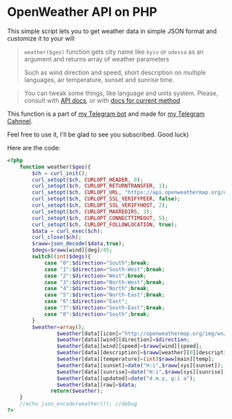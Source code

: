 # OpenWeather API on PHP
This simple script lets you to get weather data in simple JSON format and customize it to your will

> `weather($geo)` function gets city name like `kyiv` or `odessa` as an argument and returns array of weather parameters
>
> Such as wind direction and speed, short description on multiple languages, air temperature, sunset and sunrise time.

> You can tweak some things, like language and units system. Please, consult with [API docs](https://openweathermap.org/api), or with [docs for current method](https://openweathermap.org/current)

This function is a part of [my Telegram bot](https://t.me/puzzakbot) and made for [my Telegram Cahnnel](https://t.me/Puzzaks).

Feel free to use it, I'll be glad to see you subscribed. Good luck)

Here are the code:
```php
<?php
    function weather($geo){
        $ch = curl_init();      
        curl_setopt($ch, CURLOPT_HEADER, 0);
        curl_setopt($ch, CURLOPT_RETURNTRANSFER, 1);
        curl_setopt($ch, CURLOPT_URL, "https://api.openweathermap.org/data/2.5/weather?appid=(APP%20ID)&units=metric&lang=(LANGUAGE)&q=".$geo);
        curl_setopt($ch, CURLOPT_SSL_VERIFYPEER, false);
        curl_setopt($ch, CURLOPT_SSL_VERIFYHOST, 2);
        curl_setopt($ch, CURLOPT_MAXREDIRS, 3);
        curl_setopt($ch, CURLOPT_CONNECTTIMEOUT, 5);
        curl_setopt($ch, CURLOPT_FOLLOWLOCATION, true); 
        $data = curl_exec($ch);
        curl_close($ch);
        $raww=json_decode($data,true);
        $degs=$raww[wind][deg]/45;
        switch((int)$degs){
            case "0":$direction="South";break;
            case "1":$direction="South-West";break;
            case "2":$direction="West";break;
            case "3":$direction="North-West";break;
            case "4":$direction="North";break;
            case "5":$direction="North-East";break;
            case "6":$direction="East";
            case "7":$direction="South-East";break;
            case "8":$direction="South";break;
        }
        $weather=array();               
                $weather[data][icon]="http://openweathermap.org/img/wn/".$raww[weather][0][icon]."@2x.png";
                $weather[data][wind][direction]=$direction;
                $weather[data][wind][speed]=$raww[wind][speed];
                $weather[data][description]=$raww[weather][0][description];
                $weather[data][temperature]=(int)$raww[main][temp];         //will return 0 if error
                $weather[data][sunset]=date("H:i",$raww[sys][sunset]);
                $weather[data][sunrise]=date("H:i",$raww[sys][sunrise]);
                $weather[data][updated]=date("d.m.y, g:i a");
                $weather[data][raw]=$data;
              return($weather);
    }
    //echo json_encode(weather()); //debug
?>
```
